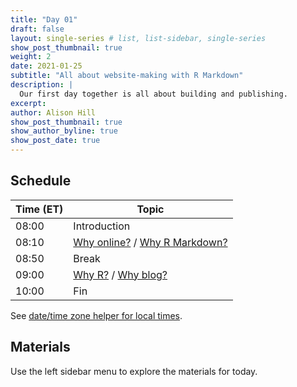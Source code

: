 ```yaml
---
title: "Day 01"
draft: false
layout: single-series # list, list-sidebar, single-series
show_post_thumbnail: true
weight: 2
date: 2021-01-25
subtitle: "All about website-making with R Markdown"
description: |
  Our first day together is all about building and publishing.
excerpt: 
author: Alison Hill
show_post_thumbnail: true
show_author_byline: true
show_post_date: true
---
```


## Schedule

| Time (ET) | Topic                         |
|-----------|-------------------------------|
| 08:00     | Introduction                  |
| 08:10     | [Why online?](01-github/) / [Why R Markdown?](02-postcards/) |
| 08:50     | Break                         |
| 09:00     | [Why R?](03-distill) / [Why blog?](04-blog)           |
| 10:00     | Fin                           |

See [date/time zone helper for local times](https://www.timeanddate.com/worldclock/fixedtime.html?iso=20210125T080000&p1=25).

## Materials

Use the left sidebar menu to explore the materials for today.

